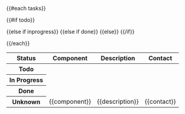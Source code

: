 <!-- FeatureTable -->
<table class="table table-hover table-striped">
  <thead>
  <tr>
    <th>Status</th>
    <th>Component</th>
    <th>Description</th>
    <th>Contact</th>
  </tr>
  </thead>
  <tbody>
  {{#each tasks}}
  
  {{#if todo}}
    <tr class="danger">
      <th scope="row">Todo</th>
  {{else if inprogress}}
    <tr class="warning">
      <th scope="row">In Progress</th>
  {{else if done}}
    <tr class="success">
      <th scope="row">Done</th>
  {{else}}
    <tr>
      <th scope="row">Unknown</th>
  {{/if}}
      <td style="vertical-align: middle;">{{component}}</td>
      <td style="vertical-align: middle;">{{description}}</td>
      <td style="vertical-align: middle;">{{contact}}</td>
    </tr>
    
  {{/each}}
  </tbody>
</table>

